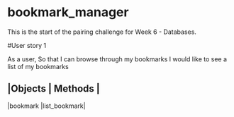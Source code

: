 # bookmark_manager

This is the start of the pairing challenge for Week 6 - Databases.

#User story 1

As a user,
So that I can browse through my bookmarks
I would like to see a list of my bookmarks

|Objects  |     Methods |
------------------------
|bookmark |list_bookmark|
